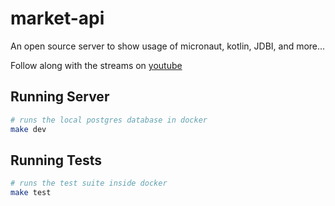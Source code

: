 # market-api
An open source server to show usage of micronaut, kotlin, JDBI, and more...

Follow along with the streams on [youtube](https://www.youtube.com/watch?v=Op4-3hwPLHI&list=PLbsmalhjD-3YJ_9fl0uhCIl4EDy9t7adL) 

## Running Server

```bash
# runs the local postgres database in docker
make dev
```

## Running Tests

```bash
# runs the test suite inside docker
make test
```